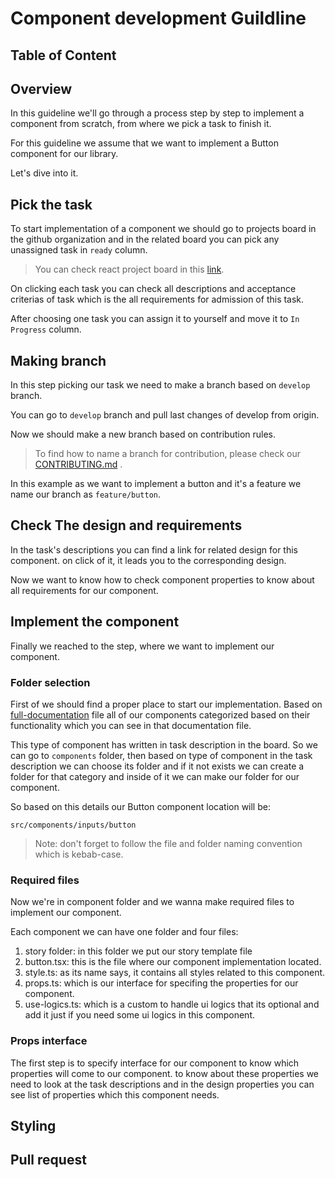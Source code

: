 # Component development Guildline

## Table of Content

## Overview
In this guideline we'll go through a process step by step to implement a component from scratch, from where we pick a task to finish it.

For this guideline we assume that we want to implement a Button component for our library.

Let's dive into it.

## Pick the task
To start implementation of a component we should go to projects board in the github organization and in the related board you can pick any unassigned task in `ready` column.

> You can check react project board in this [link](https://github.com/orgs/UI-Library-Lab/projects/1/views/1).

On clicking each task you can check all descriptions and acceptance criterias of task which is the all requirements for admission of this task.

After choosing one task you can assign it to yourself and move it to `In Progress` column.

## Making branch
In this step picking our task we need to make a branch based on `develop` branch.

You can go to `develop` branch and pull last changes of develop from origin.

Now we should make a new branch based on contribution rules.

> To find how to name a branch for contribution, please check our [CONTRIBUTING.md](./../../CONTRIBUTING.md) .

In this example as we want to implement a button and it's a feature we name our branch as `feature/button`.

## Check The design and requirements
In the task's descriptions you can find a link for related design for this component. on click of it, it leads you to the corresponding design.

Now we want to know how to check component properties to know about all requirements for our component.


## Implement the component
Finally we reached to the step, where we want to implement our component.


### Folder selection
First of we should find a proper place to start our implementation. Based on [full-documentation](./../full-documentation/full-documentation.md) file all of our components categorized based on their functionality which you can see in that documentation file.

This type of component has written in task description in the board. So we can go to `components` folder, then based on type of component in the task description we can choose its folder and if it not exists we can create a folder for that category and inside of it we can make our folder for our component. 

So based on this details our Button component location will be:

`src/components/inputs/button`

> Note: don't forget to follow the file and folder naming convention which is kebab-case.

### Required files
Now we're in component folder and we wanna make required files to implement our component.

Each component we can have one folder and four files:

1. story folder: in this folder we put our story template file
2. button.tsx: this is the file where our component implementation located.
3. style.ts: as its name says, it contains all styles related to this component.
4. props.ts: which is our interface for specifing the properties for our component.
5. use-logics.ts: which is a custom to handle ui logics that its optional and add it just if you need some ui logics in this component.

### Props interface
The first step is to specify interface for our component to know which properties will come to our component. to know about these properties we need to look at the task descriptions and in the design properties you can see list of properties which this component needs.

## Styling

## Pull request
